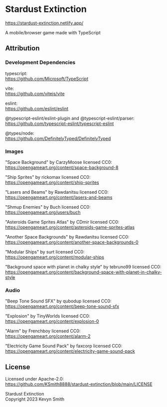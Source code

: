 # Stardust Extinction

https://stardust-extinction.netlify.app/

A mobile/browser game made with TypeScript

## Attribution

### Development Dependencies

typescript:  
https://github.com/Microsoft/TypeScript

vite:  
https://github.com/vitejs/vite

eslint:  
https://github.com/eslint/eslint

@typescript-eslint/eslint-plugin and @typescript-eslint/parser:  
https://github.com/typescript-eslint/typescript-eslint

@types/node:  
https://github.com/DefinitelyTyped/DefinitelyTyped

### Images

"Space Background" by CarzyMoose licensed CC0:  
https://opengameart.org/content/space-background-8

"Ship Sprites" by rickomax licensed CC0:  
https://opengameart.org/content/ship-sprites

"Lasers and Beams" by Rawdanitsu licensed CC0:  
https://opengameart.org/content/lasers-and-beams

"Shmup Enemies" by Buch licensed CC0:  
https://opengameart.org/users/buch

"Asteroids Game Sprites Atlas" by CDmir licensed CC0:  
https://opengameart.org/content/asteroids-game-sprites-atlas

"Another Space Backgrounds" by Rawdanitsu licensed CC0:  
https://opengameart.org/content/another-space-backgrounds-0

"Modular Ships" by surt licensed CC0:  
https://opengameart.org/content/modular-ships

"Background space with planet in chalky style" by tebruno99 licensed CC0:  
https://opengameart.org/content/background-space-with-planet-in-chalky-style

### Audio

"Beep Tone Sound SFX" by qubodup licensed CC0:  
https://opengameart.org/content/beep-tone-sound-sfx

"Explosion" by TinyWorlds licensed CC0:  
https://opengameart.org/content/explosion-0

"Alarm" by Frenchboy licensed CC0:  
https://opengameart.org/content/alarm-2

"Electricity Game Sound Pack" by faxcorp licensed CC0:  
https://opengameart.org/content/electricity-game-sound-pack

## License

Licensed under Apache-2.0:  
https://github.com/KSmith8888/stardust-extinction/blob/main/LICENSE

Stardust Extinction  
Copyright 2023 Kevyn Smith
